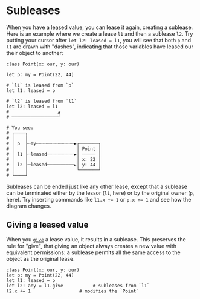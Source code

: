 # Subleases

When you have a leased value, you can lease it again, creating a sublease. Here is an example where we create a lease `l1` and then a sublease `l2`. Try putting your cursor after `let l2: leased = l1`, you will see that both `p` and `l1` are drawn with "dashes", indicating that those variables have leased our their object to another:

```
class Point(x: our, y: our)

let p: my = Point(22, 44)

# `l1` is leased from `p`
let l1: leased = p

# `l2` is leased from `l1`
let l2: leased = l1
#                  ▲
# ─────────────────┘

# You see:
# ┌────┐
# │    │
# │ p  ├╌my╌╌╌╌╌╌╌╌╌╌╌╌╌╌►┌───────┐
# │    │                  │ Point │
# │ l1 ├╌leased╌╌╌╌╌╌╌╌╌╌►│ ───── │
# │    │                  │ x: 22 │
# │ l2 ├─leased──────────►│ y: 44 │
# │    │                  └───────┘
# └────┘
```

Subleases can be ended just like any other lease, except that a sublease can be terminated either by the lessor (`l1`, here) or by the original owner (`p`, here). Try inserting commands like `l1.x += 1` or `p.x += 1` and see how the diagram changes.

## Giving a leased value

When you [`give`](./my.md) a lease value, it results in a sublease. This preserves the rule for "give", that giving an object always creates a new value with equivalent permissions: a sublease permits all the same access to the object as the original lease.

```
class Point(x: our, y: our)
let p: my = Point(22, 44)
let l1: leased = p
let l2: any = l1.give           # subleases from `l1`
l2.x += 1                  # modifies the `Point`
```
